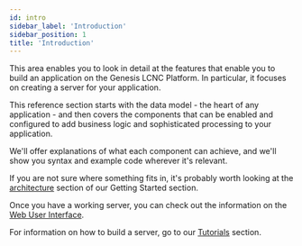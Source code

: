 ```yaml
---
id: intro
sidebar_label: 'Introduction'
sidebar_position: 1
title: 'Introduction'
---
```


This area enables you to look in detail at the features that enable you to build an application on the Genesis LCNC Platform. In particular, it focuses on creating a server for your application. 

This reference section starts with the data model - the heart of any application - and then covers the components that can be enabled and configured to add business logic and sophisticated processing to your application.

We'll offer explanations of what each component can achieve, and we'll show you syntax and example code wherever it's relevant.

If you are not sure where something fits in, it's probably worth looking at the [architecture](/getting-started/application/) section of our Getting Started section.

Once you have a working server, you can check out the information on the [Web User Interface](/web-ui-reference/intro/web-strategy/).

For information on how to build a server, go to our [Tutorials](/tutorials/building-an-application/intro/) section.